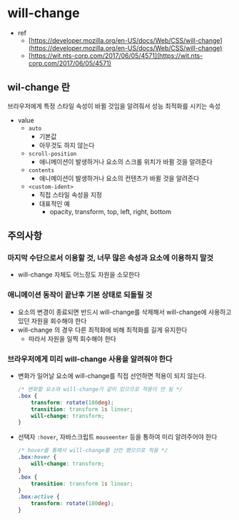 # will-change

- ref
    - [https://developer.mozilla.org/en-US/docs/Web/CSS/will-change](https://developer.mozilla.org/en-US/docs/Web/CSS/will-change)
    - [https://wit.nts-corp.com/2017/06/05/4571](https://wit.nts-corp.com/2017/06/05/4571)

## wil-change  란

브라우저에게 특정 스타일 속성이 바뀔 것임을 알려줘서 성능 최적화를 시키는 속성

- value
    - `auto`
        - 기본값
        - 아무것도 하지 않는다
    - `scroll-position`
        - 애니메이션이 발생하거나 요소의 스크롤 위치가 바뀔 것을 알려준다
    - `contents`
        - 애니메이션이 발생하거나 요소의 컨텐츠가 바뀔 것을 알려준다
    - `<custom-ident>`
        - 직접 스타일 속성을 지정
        - 대표적인 예
            - opacity, transform, top, left, right, bottom

## 주의사항

### 마지막 수단으로서 이용할 것, 너무 많은 속성과 요소에 이용하지 말것

- will-change 자체도 어느정도 자원을 소모한다

### 애니메이션 동작이 끝난후 기본 상태로 되돌릴 것

- 요소의 변경이 종료되면 반드시 will-change를 삭제해서 will-change에 사용하고 있던 자원을 회수해야 한다
- will-change 의 경우 다른 최적화에 비해 최적화를 길게 유지한다
    - 따라서 자원을 일찍 회수해야 한다

### 브라우저에게 미리 will-change 사용을 알려줘야 한다

- 변화가 일어날 요소에 will-change를 직접 선언하면 적용이 되지 않는다.
    
    ```css
    /* 변화할 요소와 will-change가 같이 있으므로 적용이 안 됨 */
    .box {
        transform: rotate(180deg);
        transition: transform 1s linear;
        will-change: transform;
    }
    ```
    
- 선택자 `:hover`, 자바스크립트 `mouseenter` 등을 통하여 미리 알려주어야 한다
    
    ```css
    /* hover를 통해서 will-change를 선언 했으므로 적용 */
    .box:hover {
        will-change: transform;
    }
    .box {
        transition: transform 1s linear;
    }
    .box:active {
        transform: rotate(180deg);
    }
    ```
